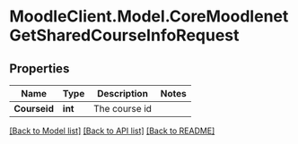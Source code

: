 # MoodleClient.Model.CoreMoodlenetGetSharedCourseInfoRequest

## Properties

Name | Type | Description | Notes
------------ | ------------- | ------------- | -------------
**Courseid** | **int** | The course id | 

[[Back to Model list]](../README.md#documentation-for-models) [[Back to API list]](../README.md#documentation-for-api-endpoints) [[Back to README]](../README.md)

